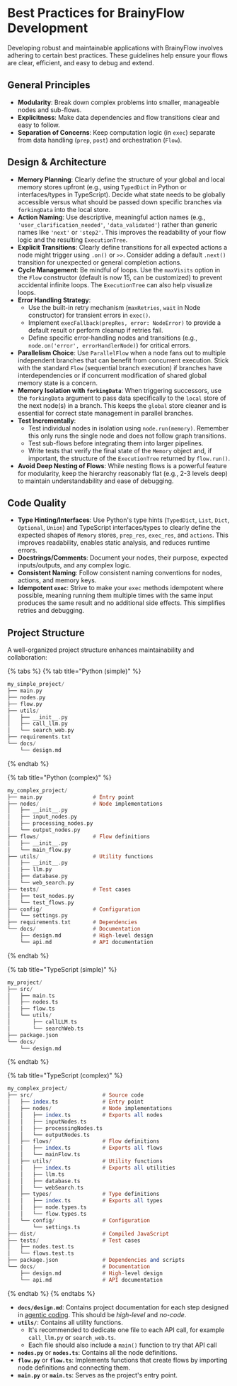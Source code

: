 # Best Practices for BrainyFlow Development

Developing robust and maintainable applications with BrainyFlow involves adhering to certain best practices. These guidelines help ensure your flows are clear, efficient, and easy to debug and extend.

## General Principles

- **Modularity**: Break down complex problems into smaller, manageable nodes and sub-flows.
- **Explicitness**: Make data dependencies and flow transitions clear and easy to follow.
- **Separation of Concerns**: Keep computation logic (in `exec`) separate from data handling (`prep`, `post`) and orchestration (`Flow`).

## Design & Architecture

- **Memory Planning**: Clearly define the structure of your global and local memory stores upfront (e.g., using `TypedDict` in Python or interfaces/types in TypeScript). Decide what state needs to be globally accessible versus what should be passed down specific branches via `forkingData` into the local store.
- **Action Naming**: Use descriptive, meaningful action names (e.g., `'user_clarification_needed'`, `'data_validated'`) rather than generic names like `'next'` or `'step2'`. This improves the readability of your flow logic and the resulting `ExecutionTree`.
- **Explicit Transitions**: Clearly define transitions for all expected actions a node might trigger using `.on()` or `>>`. Consider adding a default `.next()` transition for unexpected or general completion actions.
- **Cycle Management**: Be mindful of loops. Use the `maxVisits` option in the `Flow` constructor (default is now 15, can be customized) to prevent accidental infinite loops. The `ExecutionTree` can also help visualize loops.
- **Error Handling Strategy**:
  - Use the built-in retry mechanism (`maxRetries`, `wait` in Node constructor) for transient errors in `exec()`.
  - Implement `execFallback(prepRes, error: NodeError)` to provide a default result or perform cleanup if retries fail.
  - Define specific error-handling nodes and transitions (e.g., `node.on('error', errorHandlerNode)`) for critical errors.
- **Parallelism Choice**: Use `ParallelFlow` when a node fans out to multiple independent branches that can benefit from concurrent execution. Stick with the standard `Flow` (sequential branch execution) if branches have interdependencies or if concurrent modification of shared global memory state is a concern.
- **Memory Isolation with `forkingData`**: When triggering successors, use the `forkingData` argument to pass data specifically to the `local` store of the next node(s) in a branch. This keeps the `global` store cleaner and is essential for correct state management in parallel branches.
- **Test Incrementally**:
  - Test individual nodes in isolation using `node.run(memory)`. Remember this only runs the single node and does not follow graph transitions.
  - Test sub-flows before integrating them into larger pipelines.
  - Write tests that verify the final state of the `Memory` object and, if important, the structure of the `ExecutionTree` returned by `flow.run()`.
- **Avoid Deep Nesting of Flows**: While nesting flows is a powerful feature for modularity, keep the hierarchy reasonably flat (e.g., 2-3 levels deep) to maintain understandability and ease of debugging.

## Code Quality

- **Type Hinting/Interfaces**: Use Python's type hints (`TypedDict`, `List`, `Dict`, `Optional`, `Union`) and TypeScript interfaces/types to clearly define the expected shapes of `Memory` stores, `prep_res`, `exec_res`, and `actions`. This improves readability, enables static analysis, and reduces runtime errors.
- **Docstrings/Comments**: Document your nodes, their purpose, expected inputs/outputs, and any complex logic.
- **Consistent Naming**: Follow consistent naming conventions for nodes, actions, and memory keys.
- **Idempotent `exec`**: Strive to make your `exec` methods idempotent where possible, meaning running them multiple times with the same input produces the same result and no additional side effects. This simplifies retries and debugging.


## Project Structure

A well-organized project structure enhances maintainability and collaboration:

{% tabs %}
{% tab title="Python (simple)" %}

```haskell
my_simple_project/
├── main.py
├── nodes.py
├── flow.py
├── utils/
│   ├── __init__.py
│   ├── call_llm.py
│   └── search_web.py
├── requirements.txt
└── docs/
    └── design.md
```

{% endtab %}

{% tab title="Python (complex)" %}

```haskell
my_complex_project/
├── main.py                # Entry point
├── nodes/                 # Node implementations
│   ├── __init__.py
│   ├── input_nodes.py
│   ├── processing_nodes.py
│   └── output_nodes.py
├── flows/                 # Flow definitions
│   ├── __init__.py
│   └── main_flow.py
├── utils/                 # Utility functions
│   ├── __init__.py
│   ├── llm.py
│   ├── database.py
│   └── web_search.py
├── tests/                 # Test cases
│   ├── test_nodes.py
│   └── test_flows.py
├── config/                # Configuration
│   └── settings.py
├── requirements.txt       # Dependencies
└── docs/                  # Documentation
    ├── design.md          # High-level design
    └── api.md             # API documentation
```

{% endtab %}

{% tab title="TypeScript (simple)" %}

```haskell
my_project/
├── src/
│   ├── main.ts
│   ├── nodes.ts
│   ├── flow.ts
│   └── utils/
│       ├── callLLM.ts
│       └── searchWeb.ts
├── package.json
└── docs/
    └── design.md
```

{% endtab %}

{% tab title="TypeScript (complex)" %}

```haskell
my_complex_project/
├── src/                      # Source code
│   ├── index.ts              # Entry point
│   ├── nodes/                # Node implementations
│   │   ├── index.ts          # Exports all nodes
│   │   ├── inputNodes.ts
│   │   ├── processingNodes.ts
│   │   └── outputNodes.ts
│   ├── flows/                # Flow definitions
│   │   ├── index.ts          # Exports all flows
│   │   └── mainFlow.ts
│   ├── utils/                # Utility functions
│   │   ├── index.ts          # Exports all utilities
│   │   ├── llm.ts
│   │   ├── database.ts
│   │   └── webSearch.ts
│   ├── types/                # Type definitions
│   │   ├── index.ts          # Exports all types
│   │   ├── node.types.ts
│   │   └── flow.types.ts
│   └── config/               # Configuration
│       └── settings.ts
├── dist/                     # Compiled JavaScript
├── tests/                    # Test cases
│   ├── nodes.test.ts
│   └── flows.test.ts
├── package.json              # Dependencies and scripts
└── docs/                     # Documentation
    ├── design.md             # High-level design
    └── api.md                # API documentation
```

{% endtab %}
{% endtabs %}

- **`docs/design.md`**: Contains project documentation for each step designed in [agentic coding](./agentic_coding.md). This should be _high-level_ and _no-code_.
- **`utils/`**: Contains all utility functions.
  - It's recommended to dedicate one file to each API call, for example `call_llm.py` or `search_web.ts`.
  - Each file should also include a `main()` function to try that API call
- **`nodes.py`** or **`nodes.ts`**: Contains all the node definitions.
- **`flow.py`** or **`flow.ts`**: Implements functions that create flows by importing node definitions and connecting them.
- **`main.py`** or **`main.ts`**: Serves as the project's entry point.
